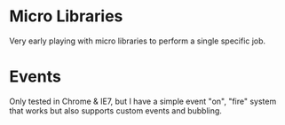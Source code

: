 # Micro Libraries

Very early playing with micro libraries to perform a single specific job.

# Events

Only tested in Chrome & IE7, but I have a simple event "on", "fire" system that works but also supports custom events and bubbling.